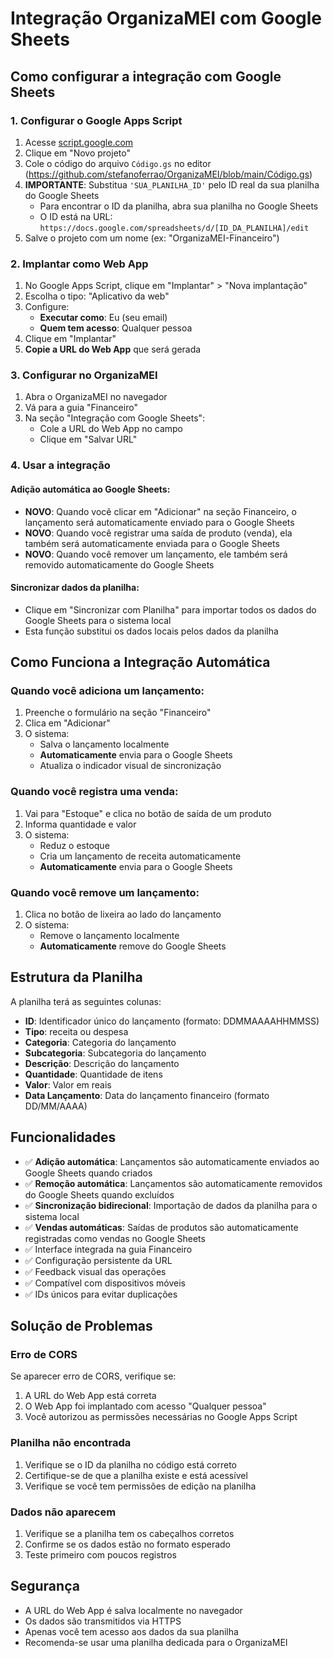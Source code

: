 # Integração OrganizaMEI com Google Sheets

## Como configurar a integração com Google Sheets

### 1. Configurar o Google Apps Script

1. Acesse [script.google.com](https://script.google.com)
2. Clique em "Novo projeto"
3. Cole o código do arquivo `Código.gs` no editor (https://github.com/stefanoferrao/OrganizaMEI/blob/main/Código.gs)
4. **IMPORTANTE**: Substitua `'SUA_PLANILHA_ID'` pelo ID real da sua planilha do Google Sheets
   - Para encontrar o ID da planilha, abra sua planilha no Google Sheets
   - O ID está na URL: `https://docs.google.com/spreadsheets/d/[ID_DA_PLANILHA]/edit`
5. Salve o projeto com um nome (ex: "OrganizaMEI-Financeiro")

### 2. Implantar como Web App

1. No Google Apps Script, clique em "Implantar" > "Nova implantação"
2. Escolha o tipo: "Aplicativo da web"
3. Configure:
   - **Executar como**: Eu (seu email)
   - **Quem tem acesso**: Qualquer pessoa
4. Clique em "Implantar"
5. **Copie a URL do Web App** que será gerada

### 3. Configurar no OrganizaMEI

1. Abra o OrganizaMEI no navegador
2. Vá para a guia "Financeiro"
3. Na seção "Integração com Google Sheets":
   - Cole a URL do Web App no campo
   - Clique em "Salvar URL"

### 4. Usar a integração

#### Adição automática ao Google Sheets:
- **NOVO**: Quando você clicar em "Adicionar" na seção Financeiro, o lançamento será automaticamente enviado para o Google Sheets
- **NOVO**: Quando você registrar uma saída de produto (venda), ela também será automaticamente enviada para o Google Sheets
- **NOVO**: Quando você remover um lançamento, ele também será removido automaticamente do Google Sheets

#### Sincronizar dados da planilha:
- Clique em "Sincronizar com Planilha" para importar todos os dados do Google Sheets para o sistema local
- Esta função substitui os dados locais pelos dados da planilha

## Como Funciona a Integração Automática

### Quando você adiciona um lançamento:
1. Preenche o formulário na seção "Financeiro"
2. Clica em "Adicionar"
3. O sistema:
   - Salva o lançamento localmente
   - **Automaticamente** envia para o Google Sheets
   - Atualiza o indicador visual de sincronização

### Quando você registra uma venda:
1. Vai para "Estoque" e clica no botão de saída de um produto
2. Informa quantidade e valor
3. O sistema:
   - Reduz o estoque
   - Cria um lançamento de receita automaticamente
   - **Automaticamente** envia para o Google Sheets

### Quando você remove um lançamento:
1. Clica no botão de lixeira ao lado do lançamento
2. O sistema:
   - Remove o lançamento localmente
   - **Automaticamente** remove do Google Sheets

## Estrutura da Planilha

A planilha terá as seguintes colunas:
- **ID**: Identificador único do lançamento (formato: DDMMAAAAHHMMSS)
- **Tipo**: receita ou despesa
- **Categoria**: Categoria do lançamento
- **Subcategoria**: Subcategoria do lançamento
- **Descrição**: Descrição do lançamento
- **Quantidade**: Quantidade de itens
- **Valor**: Valor em reais
- **Data Lançamento**: Data do lançamento financeiro (formato DD/MM/AAAA)

## Funcionalidades

- ✅ **Adição automática**: Lançamentos são automaticamente enviados ao Google Sheets quando criados
- ✅ **Remoção automática**: Lançamentos são automaticamente removidos do Google Sheets quando excluídos
- ✅ **Sincronização bidirecional**: Importação de dados da planilha para o sistema local
- ✅ **Vendas automáticas**: Saídas de produtos são automaticamente registradas como vendas no Google Sheets
- ✅ Interface integrada na guia Financeiro
- ✅ Configuração persistente da URL
- ✅ Feedback visual das operações
- ✅ Compatível com dispositivos móveis
- ✅ IDs únicos para evitar duplicações

## Solução de Problemas

### Erro de CORS
Se aparecer erro de CORS, verifique se:
1. A URL do Web App está correta
2. O Web App foi implantado com acesso "Qualquer pessoa"
3. Você autorizou as permissões necessárias no Google Apps Script

### Planilha não encontrada
1. Verifique se o ID da planilha no código está correto
2. Certifique-se de que a planilha existe e está acessível
3. Verifique se você tem permissões de edição na planilha

### Dados não aparecem
1. Verifique se a planilha tem os cabeçalhos corretos
2. Confirme se os dados estão no formato esperado
3. Teste primeiro com poucos registros

## Segurança

- A URL do Web App é salva localmente no navegador
- Os dados são transmitidos via HTTPS
- Apenas você tem acesso aos dados da sua planilha
- Recomenda-se usar uma planilha dedicada para o OrganizaMEI
